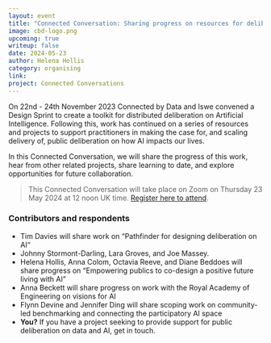 ```yaml
---
layout: event
title: "Connected Conversation: Sharing progress on resources for deliberation on data & AI governance"
image: cbd-logo.png
upcoming: true
writeup: false
date: 2024-05-23
author: Helena Hollis
category: organising
link: 
project: Connected Conversations
---
```


On 22nd - 24th November 2023 Connected by Data and Iswe convened a Design Sprint to create a toolkit for distributed deliberation on Artificial Intelligence. Following this, work has continued on a series of resources and projects to support practitioners in making the case for, and scaling delivery of, public deliberation on how AI impacts our lives. 

<!--more-->

In this Connected Conversation, we will share the progress of this work, hear from other related projects, share learning to date, and explore opportunities for future collaboration.

> This Connected Conversation will take place on Zoom on Thursday 23 May 2024 at 12 noon UK time. [Register here to attend](https://us06web.zoom.us/meeting/register/tZAqde6hrz0uGdchg77QagvQP9jUZf2rhBoa#/registration).

### Contributors and respondents
* Tim Davies will share work on “Pathfinder for designing deliberation on AI“
* Johnny Stormont-Darling, Lara Groves, and Joe Massey.
* Helena Hollis, Anna Colom, Octavia Reeve, and Diane Beddoes will share progress on “Empowering publics to co-design a positive future living with AI”
* Anna Beckett will share progress on work with the Royal Academy of Engineering on visions for AI
* Flynn Devine and Jennifer Ding will share scoping work on community-led benchmarking and  connecting the participatory AI space
* **You?** If you have a project seeking to provide support for public deliberation on data and AI, get in touch.   